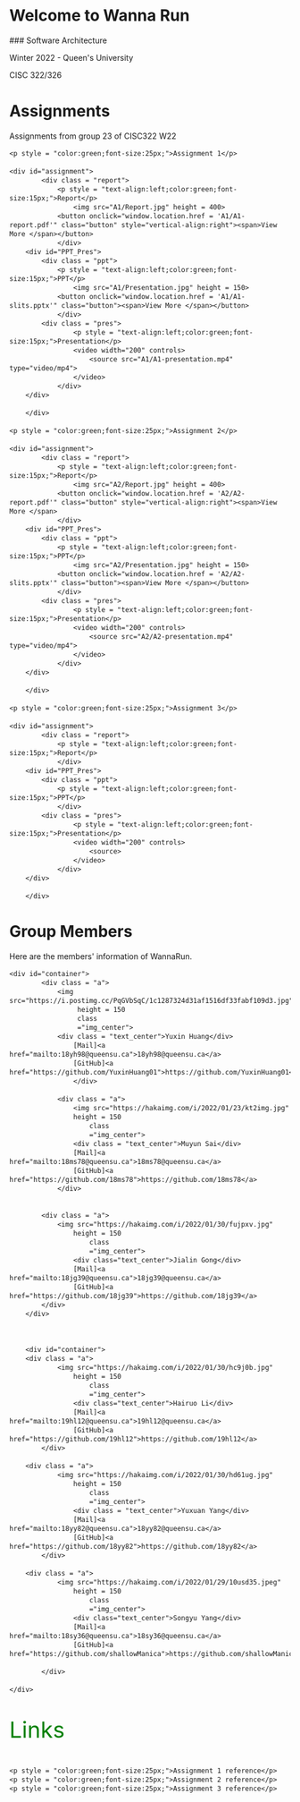 <h1>Welcome to Wanna Run</h1>
### Software Architecture
<p> Winter 2022 - Queen's University </p>
<p> CISC 322/326 </p>

# Assignments
Assignments from group 23 of CISC322 W22
<html>
<head>
<style>
#assignment {
				width: 800px;
				height: 500px;
				display: flex;
				display: -webkit-flex;
				flex-direction: row;
				flex-wrap: nowrap;
				justify-content: space-between;
				align-items: flex-start
			}
#PPT_Pres {
				width: 400px;
				height: 500px;
				display: flex;
				display: -webkit-flex;
				flex-direction: column;
				flex-wrap: nowrap;
				justify-content: space-between;
				align-items: flex-start
			}
	
.button {
  display: inline-block;
  border-radius: 5px;
  background-color: Green;
  border: none;
  color: White ;
  text-align: center;
  font-size: 10px;
  padding: 10px;
  width: 120px;
  transition: all 0.5s;
  cursor: pointer;
  margin: 5px;
}

.button span {
  cursor: pointer;
  display: inline-block;
  position: relative;
  transition: 0.5s;
}

.button span:after {
  content: '\00bb';
  position: absolute;
  opacity: 0;
  top: 0;
  right: -20px;
  transition: 0.5s;
}

.button:hover span {
  padding-right: 25px;
}

.button:hover span:after {
  opacity: 1;
  right: 0;
}
	
.report{
	padding: 10px;
	width: 350px;
	height: 500px;
	text-align: center;
}
	
.ppt {
	padding: 10px;
	width: 400px;
	height: 250px;
	text-align: center;
}
	
.pres {
	padding: 10px;
	width: 400px;
	height: 250px;
	text-align: center;
}
	
	
video {
  width: 80%;
  height: auto;
}
	
.img_center{
	display: block;
	margin-left: auto;
	margin-right: auto;
	width: 70%;
	border-radius: 50%;
	}
	
.text_center{
	text-align: center;
	}
	
</style>
</head>
<body>


	<p style = "color:green;font-size:25px;">Assignment 1</p>

	<div id="assignment">
			<div class = "report">
				<p style = "text-align:left;color:green;font-size:15px;">Report</p>
					<img src="A1/Report.jpg" height = 400>
				<button onclick="window.location.href = 'A1/A1-report.pdf'" class="button" style="vertical-align:right"><span>View More </span></button>
				</div>
		<div id="PPT_Pres">
			<div class = "ppt">
				<p style = "text-align:left;color:green;font-size:15px;">PPT</p>
					<img src="A1/Presentation.jpg" height = 150>
				<button onclick="window.location.href = 'A1/A1-slits.pptx'" class="button"><span>View More </span></button>
				</div>
			<div class = "pres">
					<p style = "text-align:left;color:green;font-size:15px;">Presentation</p>
					<video width="200" controls>
  						<source src="A1/A1-presentation.mp4" type="video/mp4">
					</video>
				</div>
		</div>
			
		</div>

	<p style = "color:green;font-size:25px;">Assignment 2</p>
	
	<div id="assignment">
			<div class = "report">
				<p style = "text-align:left;color:green;font-size:15px;">Report</p>
					<img src="A2/Report.jpg" height = 400>
				<button onclick="window.location.href = 'A2/A2-report.pdf'" class="button" style="vertical-align:right"><span>View More </span>
				</div>
		<div id="PPT_Pres">
			<div class = "ppt">
				<p style = "text-align:left;color:green;font-size:15px;">PPT</p>
					<img src="A2/Presentation.jpg" height = 150>
				<button onclick="window.location.href = 'A2/A2-slits.pptx'" class="button"><span>View More </span></button>
				</div>
			<div class = "pres">
					<p style = "text-align:left;color:green;font-size:15px;">Presentation</p>
					<video width="200" controls>
  						<source src="A2/A2-presentation.mp4" type="video/mp4">
					</video>
				</div>
		</div>
			
		</div>
	
	<p style = "color:green;font-size:25px;">Assignment 3</p>

	<div id="assignment">
			<div class = "report">
				<p style = "text-align:left;color:green;font-size:15px;">Report</p>
				</div>
		<div id="PPT_Pres">
			<div class = "ppt">
				<p style = "text-align:left;color:green;font-size:15px;">PPT</p>
				</div>
			<div class = "pres">
					<p style = "text-align:left;color:green;font-size:15px;">Presentation</p>
					<video width="200" controls>
  						<source>
					</video>
				</div>
		</div>
			
		</div>
	
<html>
<head>
<style>
#container {
				width: 800px;
				height: 340px;
				display: flex;
				display: -webkit-flex;
				flex-direction: row;
				flex-wrap: nowrap;
				justify-content: space-around;
				align-items: flex-start
			}
.a {
  border: 1px solid black;
  padding: 10px;
  width: 250px;
  height: 320px;
  border: 5px solid gray;
  text-align: justify;
}
	
.img_center{
	display: block;
	margin-left: auto;
	margin-right: auto;
	width: 70%;
	border-radius: 50%;
	}
	
.text_center{
	text-align: center;
	}
	
</style>
</head>
<body>

<h1>Group Members</h1>

<p>Here are the members' information of WannaRun.</p>

	<div id="container">
			<div class = "a">
				<img src="https://i.postimg.cc/PqGVbSqC/1c1287324d31af1516df33fabf109d3.jpg" 
				     height = 150
				     class
				     ="img_center">
				<div class = "text_center">Yuxin Huang</div>
					[Mail]<a href="mailto:18yh98@queensu.ca">18yh98@queensu.ca</a>
					[GitHub]<a href="https://github.com/YuxinHuang01">https://github.com/YuxinHuang01</a>
					</div>
				
				<div class = "a">
					<img src="https://hakaimg.com/i/2022/01/23/kt2img.jpg" 
				  	height = 150
				     	class
				     	="img_center">
					<div class = "text_center">Muyun Sai</div>
					[Mail]<a href="mailto:18ms78@queensu.ca">18ms78@queensu.ca</a>
					[GitHub]<a href="https://github.com/18ms78">https://github.com/18ms78</a>
				</div>
	

			<div class = "a">
				<img src="https://hakaimg.com/i/2022/01/30/fujpxv.jpg" 
				  	height = 150
				     	class
				     	="img_center">
					<div class="text_center">Jialin Gong</div>
					[Mail]<a href="mailto:18jg39@queensu.ca">18jg39@queensu.ca</a>
					[GitHub]<a href="https://github.com/18jg39">https://github.com/18jg39</a>
			</div>
		</div>
	
		

        <div id="container">
		<div class = "a">
				<img src="https://hakaimg.com/i/2022/01/30/hc9j0b.jpg" 
				  	height = 150
				     	class
				     	="img_center">
					<div class="text_center">Hairuo Li</div>
					[Mail]<a href="mailto:19hl12@queensu.ca">19hl12@queensu.ca</a>
					[GitHub]<a href="https://github.com/19hl12">https://github.com/19hl12</a>
			</div>
		
		<div class = "a">
				<img src="https://hakaimg.com/i/2022/01/30/hd61ug.jpg" 
				  	height = 150
				     	class
				     	="img_center">
					<div class = "text_center">Yuxuan Yang</div>
					[Mail]<a href="mailto:18yy82@queensu.ca">18yy82@queensu.ca</a>
					[GitHub]<a href="https://github.com/18yy82">https://github.com/18yy82</a>
			</div>
		
		<div class = "a">
				<img src="https://hakaimg.com/i/2022/01/29/10usd35.jpeg" 
				  	height = 150
				     	class
				     	="img_center">
					<div class="text_center">Songyu Yang</div>
					[Mail]<a href="mailto:18sy36@queensu.ca">18sy36@queensu.ca</a>
					[GitHub]<a href="https://github.com/shallowManica">https://github.com/shallowManica</a>
			
			</div>

	</div>
	


</body>
</html>
<p style = "color:green;font-size:40px;">Links</p>
	
	<p style = "color:green;font-size:25px;">Assignment 1 reference</p>
	<p style = "color:green;font-size:25px;">Assignment 2 reference</p>
	<p style = "color:green;font-size:25px;">Assignment 3 reference</p>
